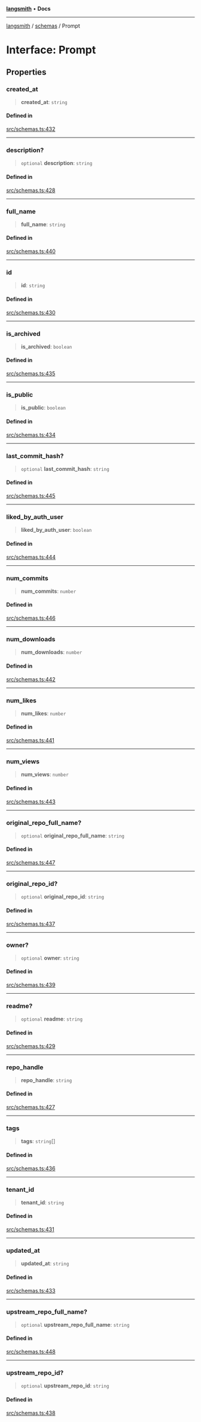 [**langsmith**](../../README.md) • **Docs**

***

[langsmith](../../README.md) / [schemas](../README.md) / Prompt

# Interface: Prompt

## Properties

### created\_at

> **created\_at**: `string`

#### Defined in

[src/schemas.ts:432](https://github.com/langchain-ai/langsmith-sdk/blob/da3c1bb4f1396b48909bf0abac53fd717458c764/js/src/schemas.ts#L432)

***

### description?

> `optional` **description**: `string`

#### Defined in

[src/schemas.ts:428](https://github.com/langchain-ai/langsmith-sdk/blob/da3c1bb4f1396b48909bf0abac53fd717458c764/js/src/schemas.ts#L428)

***

### full\_name

> **full\_name**: `string`

#### Defined in

[src/schemas.ts:440](https://github.com/langchain-ai/langsmith-sdk/blob/da3c1bb4f1396b48909bf0abac53fd717458c764/js/src/schemas.ts#L440)

***

### id

> **id**: `string`

#### Defined in

[src/schemas.ts:430](https://github.com/langchain-ai/langsmith-sdk/blob/da3c1bb4f1396b48909bf0abac53fd717458c764/js/src/schemas.ts#L430)

***

### is\_archived

> **is\_archived**: `boolean`

#### Defined in

[src/schemas.ts:435](https://github.com/langchain-ai/langsmith-sdk/blob/da3c1bb4f1396b48909bf0abac53fd717458c764/js/src/schemas.ts#L435)

***

### is\_public

> **is\_public**: `boolean`

#### Defined in

[src/schemas.ts:434](https://github.com/langchain-ai/langsmith-sdk/blob/da3c1bb4f1396b48909bf0abac53fd717458c764/js/src/schemas.ts#L434)

***

### last\_commit\_hash?

> `optional` **last\_commit\_hash**: `string`

#### Defined in

[src/schemas.ts:445](https://github.com/langchain-ai/langsmith-sdk/blob/da3c1bb4f1396b48909bf0abac53fd717458c764/js/src/schemas.ts#L445)

***

### liked\_by\_auth\_user

> **liked\_by\_auth\_user**: `boolean`

#### Defined in

[src/schemas.ts:444](https://github.com/langchain-ai/langsmith-sdk/blob/da3c1bb4f1396b48909bf0abac53fd717458c764/js/src/schemas.ts#L444)

***

### num\_commits

> **num\_commits**: `number`

#### Defined in

[src/schemas.ts:446](https://github.com/langchain-ai/langsmith-sdk/blob/da3c1bb4f1396b48909bf0abac53fd717458c764/js/src/schemas.ts#L446)

***

### num\_downloads

> **num\_downloads**: `number`

#### Defined in

[src/schemas.ts:442](https://github.com/langchain-ai/langsmith-sdk/blob/da3c1bb4f1396b48909bf0abac53fd717458c764/js/src/schemas.ts#L442)

***

### num\_likes

> **num\_likes**: `number`

#### Defined in

[src/schemas.ts:441](https://github.com/langchain-ai/langsmith-sdk/blob/da3c1bb4f1396b48909bf0abac53fd717458c764/js/src/schemas.ts#L441)

***

### num\_views

> **num\_views**: `number`

#### Defined in

[src/schemas.ts:443](https://github.com/langchain-ai/langsmith-sdk/blob/da3c1bb4f1396b48909bf0abac53fd717458c764/js/src/schemas.ts#L443)

***

### original\_repo\_full\_name?

> `optional` **original\_repo\_full\_name**: `string`

#### Defined in

[src/schemas.ts:447](https://github.com/langchain-ai/langsmith-sdk/blob/da3c1bb4f1396b48909bf0abac53fd717458c764/js/src/schemas.ts#L447)

***

### original\_repo\_id?

> `optional` **original\_repo\_id**: `string`

#### Defined in

[src/schemas.ts:437](https://github.com/langchain-ai/langsmith-sdk/blob/da3c1bb4f1396b48909bf0abac53fd717458c764/js/src/schemas.ts#L437)

***

### owner?

> `optional` **owner**: `string`

#### Defined in

[src/schemas.ts:439](https://github.com/langchain-ai/langsmith-sdk/blob/da3c1bb4f1396b48909bf0abac53fd717458c764/js/src/schemas.ts#L439)

***

### readme?

> `optional` **readme**: `string`

#### Defined in

[src/schemas.ts:429](https://github.com/langchain-ai/langsmith-sdk/blob/da3c1bb4f1396b48909bf0abac53fd717458c764/js/src/schemas.ts#L429)

***

### repo\_handle

> **repo\_handle**: `string`

#### Defined in

[src/schemas.ts:427](https://github.com/langchain-ai/langsmith-sdk/blob/da3c1bb4f1396b48909bf0abac53fd717458c764/js/src/schemas.ts#L427)

***

### tags

> **tags**: `string`[]

#### Defined in

[src/schemas.ts:436](https://github.com/langchain-ai/langsmith-sdk/blob/da3c1bb4f1396b48909bf0abac53fd717458c764/js/src/schemas.ts#L436)

***

### tenant\_id

> **tenant\_id**: `string`

#### Defined in

[src/schemas.ts:431](https://github.com/langchain-ai/langsmith-sdk/blob/da3c1bb4f1396b48909bf0abac53fd717458c764/js/src/schemas.ts#L431)

***

### updated\_at

> **updated\_at**: `string`

#### Defined in

[src/schemas.ts:433](https://github.com/langchain-ai/langsmith-sdk/blob/da3c1bb4f1396b48909bf0abac53fd717458c764/js/src/schemas.ts#L433)

***

### upstream\_repo\_full\_name?

> `optional` **upstream\_repo\_full\_name**: `string`

#### Defined in

[src/schemas.ts:448](https://github.com/langchain-ai/langsmith-sdk/blob/da3c1bb4f1396b48909bf0abac53fd717458c764/js/src/schemas.ts#L448)

***

### upstream\_repo\_id?

> `optional` **upstream\_repo\_id**: `string`

#### Defined in

[src/schemas.ts:438](https://github.com/langchain-ai/langsmith-sdk/blob/da3c1bb4f1396b48909bf0abac53fd717458c764/js/src/schemas.ts#L438)
